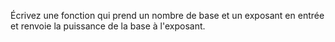 Écrivez une fonction qui prend un nombre de base et un exposant en entrée et renvoie la puissance de la base à l'exposant.

